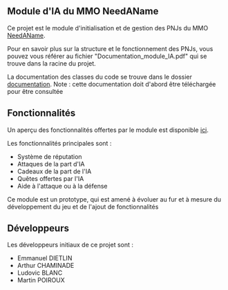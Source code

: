 ## Module d'IA du MMO NeedAName

Ce projet est le module d'initialisation et de gestion des PNJs du MMO [NeedAName](https://game.needaname.fr/).

Pour en savoir plus sur la structure et le fonctionnement des PNJs, vous pouvez vous référer au fichier "Documentation_module_IA.pdf" qui se trouve dans la racine du projet.

La documentation des classes du code se trouve dans le dossier [documentation]("documentation").
Note : cette documentation doit d'abord être téléchargée pour être consultée

## Fonctionnalités

Un aperçu des fonctionnalités offertes par le module est disponible [ici]("https://www.youtube.com/watch?v=BKptfp8IUtk&ab_channel=PFEMMO").

Les fonctionnalités principales sont :
- Système de réputation
- Attaques de la part d'IA
- Cadeaux de la part de l'IA
- Quêtes offertes par l'IA
- Aide à l'attaque ou à la défense

Ce module est un prototype, qui est amené à évoluer au fur et à mesure du développement du jeu et de l'ajout de fonctionnalités


## Développeurs

Les développeurs initiaux de ce projet sont :
- Emmanuel DIETLIN
- Arthur CHAMINADE
- Ludovic BLANC
- Martin POIROUX

